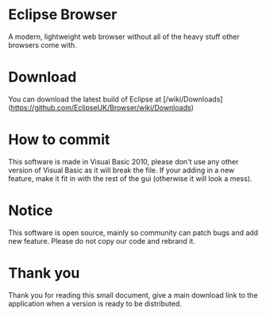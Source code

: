 # Eclipse Browser
A modern, lightweight web browser without all of the heavy stuff other browsers come with.

# Download
You can download the latest build of Eclipse at [/wiki/Downloads] (https://github.com/EclipseUK/Browser/wiki/Downloads)

# How to commit
This software is made in Visual Basic 2010, please don't use any other version of Visual Basic as it will break the file.
If your adding in a new feature, make it fit in with the rest of the gui (otherwise it will look a mess).

# Notice
This software is open source, mainly so community can patch bugs and add new feature. Please do not copy our code and rebrand it.

# Thank you
Thank you for reading this small document, give a main download link to the application when a version is ready to be distributed.
